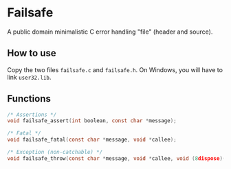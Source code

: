 # Failsafe
A public domain minimalistic C error handling "file" (header and source).
## How to use
Copy the two files `failsafe.c` and `failsafe.h`. On Windows, you will have
to link `user32.lib`.
## Functions
```c
/* Assertions */
void failsafe_assert(int boolean, const char *message);

/* Fatal */
void failsafe_fatal(const char *message, void *callee);

/* Exception (non-catchable) */
void failsafe_throw(const char *message, void *callee, void (8dispose)());
```